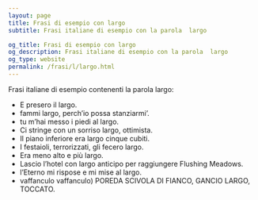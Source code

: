 ```yaml
---
layout: page
title: Frasi di esempio con largo 
subtitle: Frasi italiane di esempio con la parola  largo

og_title: Frasi di esempio con largo 
og_description: Frasi italiane di esempio con la parola  largo
og_type: website
permalink: /frasi/l/largo.html
---
```


Frasi italiane di esempio contenenti la parola largo:


- E presero il largo.
- fammi largo, perch’io possa stanziarmi’.
- tu m’hai messo i piedi al largo.
- Ci stringe con un sorriso largo, ottimista.
- Il piano inferiore era largo cinque cubiti.
- I festaioli, terrorizzati, gli fecero largo.
- Era meno alto e più largo.
- Lascio l’hotel con largo anticipo per raggiungere Flushing Meadows.
- l’Eterno mi rispose e mi mise al largo.
- vaffanculo vaffanculo) POREDA SCIVOLA DI FIANCO, GANCIO LARGO, TOCCATO.
